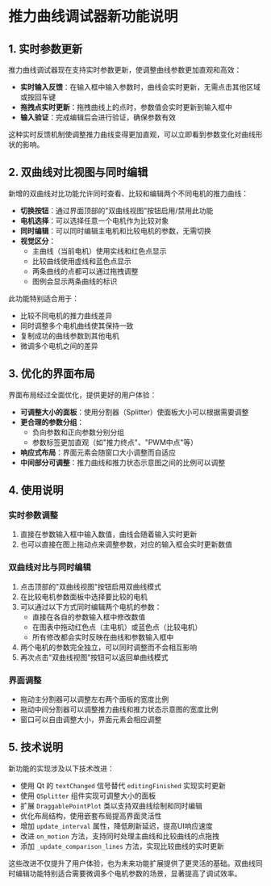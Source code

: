 # 推力曲线调试器新功能说明

## 1. 实时参数更新

推力曲线调试器现在支持实时参数更新，使调整曲线参数更加直观和高效：

- **实时输入反馈**：在输入框中输入参数时，曲线会实时更新，无需点击其他区域或按回车键
- **拖拽点实时更新**：拖拽曲线上的点时，参数值会实时更新到输入框中
- **输入验证**：完成编辑后会进行验证，确保参数有效

这种实时反馈机制使调整推力曲线变得更加直观，可以立即看到参数变化对曲线形状的影响。

## 2. 双曲线对比视图与同时编辑

新增的双曲线对比功能允许同时查看、比较和编辑两个不同电机的推力曲线：

- **切换按钮**：通过界面顶部的"双曲线视图"按钮启用/禁用此功能
- **电机选择**：可以选择任意一个电机作为比较对象
- **同时编辑**：可以同时编辑主电机和比较电机的参数，无需切换
- **视觉区分**：
    - 主曲线（当前电机）使用实线和红色点显示
    - 比较曲线使用虚线和蓝色点显示
    - 两条曲线的点都可以通过拖拽调整
    - 图例会显示两条曲线的标识

此功能特别适合用于：

- 比较不同电机的推力曲线差异
- 同时调整多个电机曲线使其保持一致
- 复制成功的曲线参数到其他电机
- 微调多个电机之间的差异

## 3. 优化的界面布局

界面布局经过全面优化，提供更好的用户体验：

- **可调整大小的面板**：使用分割器（Splitter）使面板大小可以根据需要调整
- **更合理的参数分组**：
    - 负向参数和正向参数分别分组
    - 参数标签更加直观（如"推力终点"、"PWM中点"等）
- **响应式布局**：界面元素会随窗口大小调整而自适应
- **中间部分可调整**：推力曲线和推力状态示意图之间的比例可以调整

## 4. 使用说明

### 实时参数调整

1. 直接在参数输入框中输入数值，曲线会随着输入实时更新
2. 也可以直接在图上拖动点来调整参数，对应的输入框会实时更新数值

### 双曲线对比与同时编辑

1. 点击顶部的"双曲线视图"按钮启用双曲线模式
2. 在比较电机参数面板中选择要比较的电机
3. 可以通过以下方式同时编辑两个电机的参数：
    - 直接在各自的参数输入框中修改数值
    - 在图表中拖动红色点（主电机）或蓝色点（比较电机）
    - 所有修改都会实时反映在曲线和参数输入框中
4. 两个电机的参数完全独立，可以同时调整而不会相互影响
5. 再次点击"双曲线视图"按钮可以返回单曲线模式

### 界面调整

- 拖动主分割器可以调整左右两个面板的宽度比例
- 拖动中间分割器可以调整推力曲线和推力状态示意图的宽度比例
- 窗口可以自由调整大小，界面元素会相应调整

## 5. 技术说明

新功能的实现涉及以下技术改进：

- 使用 Qt 的 `textChanged` 信号替代 `editingFinished` 实现实时更新
- 使用 `QSplitter` 组件实现可调整大小的面板
- 扩展 `DraggablePointPlot` 类以支持双曲线绘制和同时编辑
- 优化布局结构，使用嵌套布局提高界面灵活性
- 增加 `update_interval` 属性，降低刷新延迟，提高UI响应速度
- 改进 `on_motion` 方法，支持同时处理主曲线和比较曲线的点拖拽
- 添加 `_update_comparison_lines` 方法，实现比较曲线的实时更新

这些改进不仅提升了用户体验，也为未来功能扩展提供了更灵活的基础。双曲线同时编辑功能特别适合需要微调多个电机参数的场景，显著提高了调试效率。